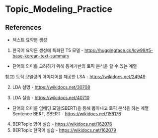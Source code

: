 # Topic_Modeling_Practice

## References
* 텍스트 요약문 생성
1. 한국어 요약문 생성에 특화된 T5 모델 - https://huggingface.co/lcw99/t5-base-korean-text-summary

* 단어의 의미를 고려하기 위해 통계기반의 토픽 분석을 할 수 있는 계열

참고) 토픽 모델링의 아이디어를 제공한 LSA - https://wikidocs.net/24949

2. LDA 설명 - https://wikidocs.net/30708

3. LDA 실습 - https://wikidocs.net/40710

* 단어의 의미를 임베딩 모델(SBERT)을 통해 뽑아내고 토픽 분석을 하는 계열
Sentence BERT, SBERT - https://wikidocs.net/156176
4. BERTopic 영어 실습 - https://wikidocs.net/162076
5. BERTopic 한국어 실습 - https://wikidocs.net/162079
